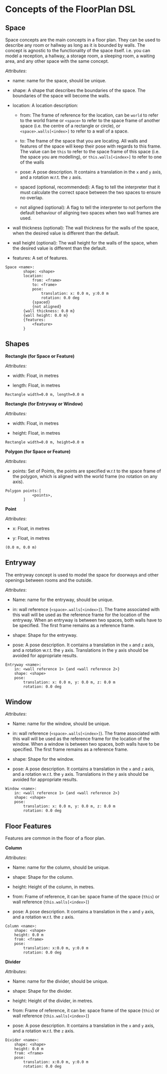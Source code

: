 # Concepts of the FloorPlan DSL

## Space

Space concepts are the main concepts in a floor plan. They can be used to describe any room or hallway as long as it is bounded by walls. The concept is agnostic to the functionality of the space itself. i.e. you can model a reception, a hallway, a storage room, a sleeping room, a waiting area, and any other space with the same concept.

*Attributes*:

* name: name for the space, should be unique.

* shape: A shape that describes the boundaries of the space. The boundaries of the space will become the walls.

* location: A location description:

    * from: The frame of reference for the location, can be `world` to refer to the world frame or `<space>` to refer to the space frame of another space (i.e. the centre of a rectangle or circle), or `<space>.walls[<index>]` to refer to a wall of a space.

    * to: The frame of the space that you are locating. All walls and features of the space will keep their pose with regards to this frame. The value can be `this` to refer to the space frame of this space (i.e. the space you are modelling), or `this.walls[<index>]` to refer to one of the walls

    * pose: A pose description. It contains a translation in the `x` and `y` axis, and a rotation w.r.t. the `z` axis.

    * spaced (optional, recommended): A flag to tell the interpreter that it must calculate the correct space between the two spaces to ensure no overlap.

    * not aligned (optional): A flag to tell the interpreter to not perform the default behaviour of aligning two spaces when two wall frames are used.

* wall thickness (optional): The wall thickness for the walls of the space, when the desired value is different than the default.

* wall height (optional): The wall height for the walls of the space, when the desired value is different than the default.

* features: A set of features.

```
Space <name>:
        shape: <shape>
        location:
            from: <frame>
            to: <frame>
            pose:
                translation: x: 0.0 m, y:0.0 m
                rotation: 0.0 deg 
            {spaced}
            {not aligned}
        {wall thickness: 0.0 m}
        {wall height: 0.0 m}
        {features:
            <feature>
        }
```

## Shapes 

**Rectangle (for Space or Feature)**

*Attributes:*

* width: Float, in metres

* length: Float, in metres

```
Rectangle width=0.0 m, length=0.0 m
```

**Rectangle (for Entryway or Window)**

*Attributes:*

* width: Float, in metres

* height: Float, in metres

```
Rectangle width=0.0 m, height=0.0 m
```

**Polygon (for Space or Feature)**

*Attributes*:

* points: Set of Points, the points are specified w.r.t to the space frame of the polygon, which is aligned with the world frame (no rotation on any axis).  

```
Polygon points:[
            <points>,
        ]
```

**Point**

*Attributes*:

* x: Float, in metres

* y: Float, in metres
```
(0.0 m, 0.0 m)
```

## Entryway

The entryway concept is used to model the space for doorways and other openings between rooms and the outside. 

*Attributes*:

* Name: name for the entryway, should be unique.

* in: wall reference (`<space>.walls[<index>]`). The frame associated with this wall will be used as the reference frame for the location of the entryway. When an entryway is between two spaces, both walls have to be specified. The first frame remains as a reference frame.

* shape: Shape for the entryway. 

* pose: A pose description. It contains a translation in the `x` and `z` axis, and a rotation w.r.t. the `y` axis. Translations in the y axis should be avoided for appropriate results.

```
Entryway <name>: 
    in: <wall reference 1> {and <wall reference 2>}
    shape: <shape>
    pose:
        translation: x: 0.0 m, y: 0.0 m, z: 0.0 m
        rotation: 0.0 deg
```

## Window

*Attributes*:

* Name: name for the window, should be unique.

* in: wall reference (`<space>.walls[<index>]`). The frame associated with this wall will be used as the reference frame for the location of the window. When a window is between two spaces, both walls have to be specified. The first frame remains as a reference frame.

* shape: Shape for the window. 

* pose: A pose description. It contains a translation in the `x` and `z` axis, and a rotation w.r.t. the `y` axis. Translations in the y axis should be avoided for appropriate results.

```
Window <name>: 
    in: <wall reference 1> {and <wall reference 2>}
    shape: <shape>
    pose:
        translation: x: 0.0 m, y: 0.0 m, z: 0.0 m
        rotation: 0.0 deg
```

## Floor Features

Features are common in the floor of a floor plan.

**Column**

*Attributes*:

* Name: name for the column, should be unique.

* shape: Shape for the column.

* height: Height of the column, in metres.

* from: Frame of reference, it can be: space frame of the space (`this`) or wall reference (`this.walls[<index>]`)

* pose: A pose description. It contains a translation in the `x` and `y` axis, and a rotation w.r.t. the `z` axis.

```
Column <name>:
    shape: <shape>
    height: 0.0 m
    from: <frame>
    pose:
        translation: x:0.0 m, y:0.0 m
        rotation: 0.0 deg
```
**Divider**

*Attributes*:

* Name: name for the divider, should be unique.

* shape: Shape for the divider.

* height: Height of the divider, in metres.

* from: Frame of reference, it can be: space frame of the space (`this`) or wall reference (`this.walls[<index>]`)

* pose: A pose description. It contains a translation in the `x` and `y` axis, and a rotation w.r.t. the `z` axis.

```
Divider <name>:
    shape: <shape>
    height: 0.0 m
    from: <frame>
    pose:
        translation: x:0.0 m, y:0.0 m
        rotation: 0.0 deg
```